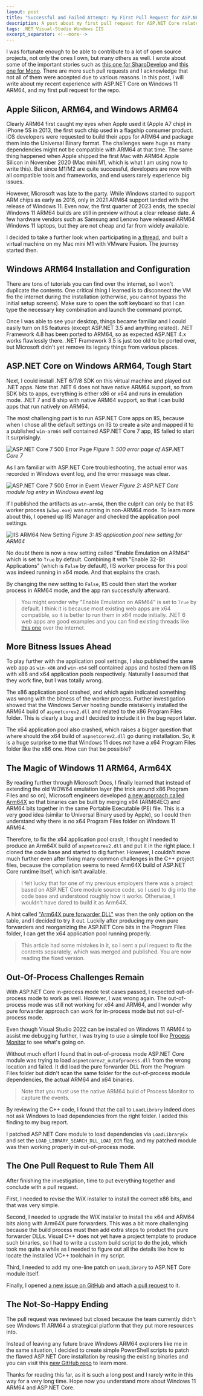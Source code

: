 ```yaml
---
layout: post
title: "Successful and Failed Attempt: My First Pull Request for ASP.NET Core"
description: A post about my first pull request for ASP.NET Core related to Windows 11 ARM64 and the roller coaster experience.
tags: .NET Visual-Studio Windows IIS
excerpt_separator: <!--more-->
---
```


I was fortunate enough to be able to contribute to a lot of open source projects, not only the ones I own, but many others as well. I wrote about some of the important stories such as [this one for SharpDevelop](/opencover-addin-for-sharpdevelop-e5fd5cdadc80) and [this one for Mono](/how-to-create-certificates-in-c-via-mono-security-f92ded38e6fb). There are more such pull requests and I acknowledge that not all of them were accepted due to various reasons. In this post, I will write about my recent experience with ASP.NET Core on Windows 11 ARM64, and my first pull request for the repo.

## Apple Silicon, ARM64, and Windows ARM64

Clearly ARM64 first caught my eyes when Apple used it (Apple A7 chip) in iPhone 5S in 2013, the first such chip used in a flagship consumer product. iOS developers were requested to build their apps for ARM64 and package them into the Universal Binary format. The challenges were huge as many dependencies might not be compatible with ARM64 at that time. The same thing happened when Apple shipped the first Mac with ARM64 Apple Silicon in November 2020 (Mac mini M1, which is what I am using now to write this). But since M1/M2 are quite successful, developers are now with all compatible tools and frameworks, and end users rarely experience big issues.

However, Microsoft was late to the party. While Windows started to support ARM chips as early as 2016, only in 2021 ARM64 support landed with the release of Windows 11. Even now, the first quarter of 2023 ends, the special Windows 11 ARM64 builds are still in preview without a clear release date. A few hardware vendors such as Samsung and Lenovo have released ARM64 Windows 11 laptops, but they are not cheap and far from widely available.

I decided to take a further look when participating in [a thread](https://learn.microsoft.com/answers/questions/1183655/unable-to-run-net-4-8-apps-on-iis-using-arm-proces), and built a virtual machine on my Mac mini M1 with VMware Fusion. The journey started then.

## Windows ARM64 Installation and Configuration

There are tons of tutorials you can find over the internet, so I won't duplicate the contents. One critical thing I learned is to disconnect the VM fro the internet during the installation (otherwise, you cannot bypass the initial setup screens). Make sure to open the soft keyboard so that I can type the necessary key combination and launch the command prompt.

Once I was able to see your desktop, things became familiar and I could easily turn on IIS features (except ASP.NET 3.5 and anything related). .NET Framework 4.8 has been ported to ARM64, so as expected ASP.NET 4.x works flawlessly there. .NET Framework 3.5 is just too old to be ported over, but Microsoft didn't yet remove its legacy things from various places.

## ASP.NET Core on Windows ARM64, Tough Start

Next, I could install .NET 6/7/8 SDK on this virtual machine and played out .NET apps. Note that .NET 6 does not have native ARM64 support, so from SDK bits to apps, everything is either x86 or x64 and runs in emulation mode. .NET 7 and 8 ship with native ARM64 support, so that I can build apps that run natively on ARM64.

The most challenging part is to run ASP.NET Core apps on IIS, because when I chose all the default settings on IIS to create a site and mapped it to a published `win-arm64` self contained ASP.NET Core 7 app, IIS failed to start it surprisingly.

![ASP.NET Core 7 500 Error Page](/images/aspnetcore7-iis-500.png)
_Figure 1: 500 error page of ASP.NET Core 7_

As I am familiar with ASP.NET Core troubleshooting, the actual error was recorded in Windows event log, and the error message was clear.

![ASP.NET Core 7 500 Error in Event Viewer](/images/aspnetcore7-iis-500-2.png)
_Figure 2: ASP.NET Core module log entry in Windows event log_

If I published the artifacts as `win-arm64`, then the culprit can only be that IIS worker process (`w3wp.exe`) was running in non-ARM64 mode. To learn more about this, I opened up IIS Manager and checked the application pool settings.

![IIS ARM64 New Setting](/images/iis-arm64-setting.png)
_Figure 3: IIS application pool new setting for ARM64_

No doubt there is now a new setting called "Enable Emulation on ARM64" which is set to `True` by default. Combining it with "Enable 32-Bit Applications" (which is `False` by default), IIS worker process for this pool was indeed running in x64 mode. And that explains the crash.

By changing the new setting to `False`, IIS could then start the worker process in ARM64 mode, and the app ran successfully afterward.

> You might wonder why "Enable Emulation on ARM64" is set to `True` by default. I think it is because most existing web apps are x64 compatible, so it is better to run them in x64 mode initially. .NET 6 web apps are good examples and you can find existing threads like [this one](https://stackoverflow.com/questions/71317484/asp-net-core-6-app-fails-to-start-up-on-iis-in-windows-11-arm-os) over the internet.

## More Bitness Issues Ahead

To play further with the application pool settings, I also published the same web app as `win-x86` and `win-x64` self contained apps and hosted them on IIS with x86 and x64 application pools respectively. Naturally I assumed that they work fine, but I was totally wrong.

The x86 application pool crashed, and which again indicated something was wrong with the bitness of the worker process. Further investigation showed that the Windows Server hosting bundle mistakenly installed the ARM64 build of `aspnetcorev2.dll` and related to the x86 Program Files folder. This is clearly a bug and I decided to include it in the bug report later.

The x64 application pool also crashed, which raises a bigger question that where should the x64 build of `aspnetcorev2.dll` go during installation. So, it is a huge surprise to me that Windows 11 does not have a x64 Program Files folder like the x86 one. How can that be possible?

## The Magic of Windows 11 ARM64, Arm64X

By reading further through Microsoft Docs, I finally learned that instead of extending the old WOW64 emulation layer (the trick around x86 Program Files and so on), Microsoft engineers developed [a new approach called Arm64X](https://learn.microsoft.com/en-us/windows/arm/arm64x-pe) so that binaries can be built by merging x64 (ARM64EC) and ARM64 bits together in the same Portable Executable (PE) file. This is a very good idea (similar to Universal Binary used by Apple), so I could then understand why there is no x64 Program Files folder on Windows 11 ARM64.

Therefore, to fix the x64 application pool crash, I thought I needed to produce an Arm64X build of `aspnetcorev2.dll` and put it in the right place. I cloned the code base and started to dig further. However, I couldn't move much further even after fixing many common challenges in the C++ project files, because the compilation seems to need Arm64X build of ASP.NET Core runtime itself, which isn't available.

> I felt lucky that for one of my previous employers there was a project based on ASP.NET Core module source code, so I used to dig into the code base and understood roughly how it works. Otherwise, I wouldn't have dared to build it as Arm64X.

A hint called ["Arm64X pure forwarder DLL"](https://learn.microsoft.com/en-us/windows/arm/arm64x-build) was then the only option on the table, and I decided to try it out. Luckily after producing my own pure forwarders and reorganizing the ASP.NET Core bits in the Program Files folder, I can get the x64 application pool running properly.

> This article had some mistakes in it, so I sent a pull request to fix the contents separately, which was merged and published. You are now reading the fixed version.

## Out-Of-Process Challenges Remain

With ASP.NET Core in-process mode test cases passed, I expected out-of-process mode to work as well. However, I was wrong again. The out-of-process mode was still not working for x64 and ARM64, and I wonder why pure forwarder approach can work for in-process mode but not out-of-process mode.

Even though Visual Studio 2022 can be installed on Windows 11 ARM64 to assist me debugging further, I was trying to use a simple tool like [Process Monitor](https://docs.microsoft.com/sysinternals/downloads/procmon) to see what's going on.

Without much effort I found that in out-of-process mode ASP.NET Core module was trying to load `aspnetcorev2_outofprocess.dll` from the wrong location and failed. It did load the pure forwarder DLL from the Program Files folder but didn't scan the same folder for the out-of-process module dependencies, the actual ARM64 and x64 binaries.

> Note that you must use the native ARM64 build of Process Monitor to capture the events.

By reviewing the C++ code, I found that the call to `LoadLibrary` indeed does not ask Windows to load dependencies from the right folder. I added this finding to my bug report.

I patched ASP.NET Core module to load dependencies via `LoadLibraryEx` and set the `LOAD_LIBRARY_SEARCH_DLL_LOAD_DIR` flag, and my patched module was then working properly in out-of-process mode.

## The One Pull Request to Rule Them All

After finishing the investigation, time to put everything together and conclude with a pull request.

First, I needed to revise the WiX installer to install the correct x86 bits, and that was very simple.

Second, I needed to upgrade the WiX installer to install the x64 and ARM64 bits along with Arm64X pure forwarders. This was a bit more challenging because the build process must then add extra steps to product the pure forwarder DLLs. Visual C++ does not yet have a project template to produce such binaries, so I had to write a custom build script to do the job, which took me quite a while as I needed to figure out all the details like how to locate the installed VC++ toolchain in my script.

Third, I needed to add my one-line patch on `LoadLibrary` to ASP.NET Core module itself.

Finally, I opened [a new issue on GitHub](https://github.com/dotnet/aspnetcore/issues/47115) and attach [a pull request](https://github.com/dotnet/aspnetcore/pull/47290) to it.

## The Not-So-Happy Ending

The pull request was reviewed but closed because the team currently didn't see Windows 11 ARM64 a strategical platform that they put more resources into.

Instead of leaving any future brave Windows ARM64 explorers like me in the same situation, I decided to create simple PowerShell scripts to patch the flawed ASP.NET Core installation by reusing the existing binaries and you can visit this [new GitHub repo](https://github.com/lextm/ancm-arm64) to learn more.

Thanks for reading this far, as it is such a long post and I rarely write in this way for a very long time. Hope now you understand more about Windows 11 ARM64 and ASP.NET Core.

